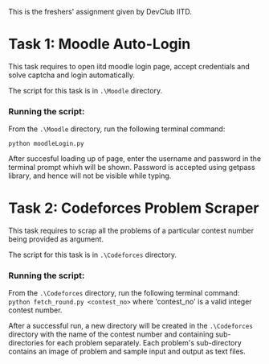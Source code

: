 This is the freshers' assignment given by DevClub IITD.

# Task 1: Moodle Auto-Login

This task requires to open iitd moodle login page, accept credentials and solve captcha and login automatically.

The script for this task is in `.\Moodle` directory.

### Running the script:
 From the `.\Moodle` directory, run the following terminal command:

````python moodleLogin.py ````

After succesful loading up of page, enter the username and password in the terminal prompt whivh will be shown.
Password is accepted using getpass library, and hence will not be visible while typing.

# Task 2: Codeforces Problem Scraper

This task requires to scrap all the problems of a particular contest number being provided as argument.

The script for this task is in `.\Codeforces` directory.

### Running the script:
From the `.\Codeforces` directory, run the following terminal command:
````python fetch_round.py <contest_no>````
where 'contest_no' is a valid integer contest number.

After a successful run, a new directory will be created in the `.\Codeforces` directory with the name of the contest number and containing sub-directories for each problem separately. Each problem's sub-directory contains an image of problem and sample input and output as text files.